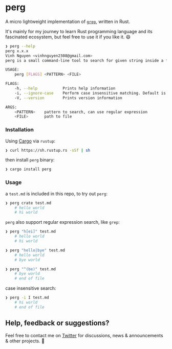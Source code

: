 # perg

A micro lightweight implementation of [`grep`](http://man7.org/linux/man-pages/man1/grep.1.html), written in Rust.

It's mainly for my journey to learn Rust programming language and its fascinated ecosystem, but feel free to use it if you like it. :smile:

```bash
❯ perg --help
perg x.x.x
Vinh Nguyen <vinhnguyen2308@gmail.com>
perg is a small command-line tool to search for given string inside a file

USAGE:
    perg [FLAGS] <PATTERN> <FILE>

FLAGS:
    -h, --help           Prints help information
    -i, --ignore-case    Perform case insensitive matching. Default is case sensitive.
    -V, --version        Prints version information

ARGS:
    <PATTERN>    pattern to search, can use regular expression
    <FILE>       path to file
```

### Installation

Using [Cargo](https://doc.rust-lang.org/cargo/getting-started/installation.html) via `rustup`:

```bash
❯ curl https://sh.rustup.rs -sSf | sh
```

then install `perg` binary:

```bash
❯ cargo install perg
```

### Usage

a `test.md` is included in this repo, to try out `perg`:
```bash
❯ perg crate test.md
    # hello world
    # hi world
```

`perg` also support regular expression search, like `grep`:
```bash
❯ perg "h[ei]" test.md
    # hello world
    # hi world

❯ perg "hello|bye" test.md
    # hello world
    # bye world

❯ perg "^(be)" test.md
    # bye world
    # end of file
```

case insensitive search:
```bash
❯ perg -i I test.md
    # hi world
    # end of file
```

## Help, feedback or suggestions?

Feel free to contact me on [Twitter](https://twitter.com/vinhnx) for discussions, news & announcements & other projects. :rocket:
